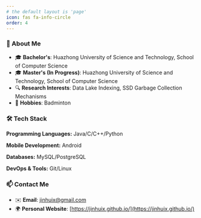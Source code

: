 ```yaml
---
# the default layout is 'page'
icon: fas fa-info-circle
order: 4
---
```



### 🚀 About Me  
- 🎓 **Bachelor's**: Huazhong University of Science and Technology, School of Computer Science  
- 🎓 **Master's (In Progress)**: Huazhong University of Science and Technology, School of Computer Science  
- 🔍 **Research Interests**: Data Lake Indexing, SSD Garbage Collection Mechanisms  
- 🏸 **Hobbies**: Badminton  

### 🛠 Tech Stack  

**Programming Languages:** Java/C/C++/Python

**Mobile Development:** Android

**Databases:** MySQL/PostgreSQL

**DevOps & Tools:** Git/Linux

### 📫 Contact Me  
- ✉️ **Email**: [jinhuix@gmail.com](mailto:jinhuix@gmail.com)  
- 🌍 **Personal Website**: [https://jinhuix.github.io/](https://jinhuix.github.io/)
